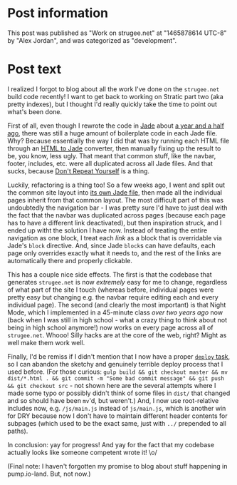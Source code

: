 # Post information

This post was published as "Work on strugee.net" at "1465878614 UTC-8" by "Alex Jordan", and was categorized as "development".

# Post text

I realized I forgot to blog about all the work I've done on the `strugee.net` build code recently! I want to get back to working on Stratic part two (aka pretty indexes), but I thought I'd really quickly take the time to point out what's been done.

First of all, even though I rewrote the code in [Jade][1] about [a year and a half ago][2], there was still a huge amount of boilerplate code in each Jade file. Why? Because essentially the way I did that was by running each HTML file through an [HTML to Jade][3] converter, then manually fixing up the result to be, you know, less ugly. That meant that common stuff, like the navbar, footer, includes, etc. were all duplicated across all Jade files. And that sucks, because [Don't Repeat Yourself][4] is a thing.

Luckily, refactoring is a thing too! So a few weeks ago, I went and split out the common site layout into [its own Jade file][5], then made all the individual pages inherit from that common layout. The most difficult part of this was undoubtedly the navigation bar - I was pretty sure I'd have to just deal with the fact that the navbar was duplicated across pages (because each page has to have a different link deactivated), but then inspiration struck, and I ended up witht the solution I have now. Instead of treating the entire navigation as one block, I treat each _link_ as a block that is overridable via Jade's `block` directive. And, since Jade `block`s can have defaults, each page only overrides exactly what it needs to, and the rest of the links are automatically there and properly clickable.

This has a couple nice side effects. The first is that the codebase that generates `strugee.net` is now _extremely_ easy for me to change, regardless of what part of the site I touch (whereas before, individual pages were pretty easy but changing e.g. the navbar require editing each and every individual page). The second (and clearly the most important) is that Night Mode, which I implemented in a 45-minute class _over two years ago_ now (back when I was still in high school - what a crazy thing to think about not being in high school anymore!) now works on every page across all of `strugee.net`. Whooo! Silly hacks are at the core of the web, right? Might as well make them work well.

Finally, I'd be remiss if I didn't mention that I now have a proper [`deploy` task][6], so I can abandon the sketchy and genuinely terrible deploy process that I used before. (For those curious: `gulp build && git checkout master && mv dist/*.html . && git commit -m "Some bad commit message" && git push && git checkout src` - not shown here are the several attempts where I made some typo or possibly didn't think of some files in `dist/` that changed and so should have been `mv`'d, but weren't.) And, I now use root-relative includes now, e.g. `/js/main.js` instead of `js/main.js`, which is another win for DRY because now I don't have to maintain different header contents for subpages (which used to be the exact same, just with `../` prepended to all paths).

In conclusion: yay for progress! And yay for the fact that my codebase actually looks like someone competent wrote it! \o/

(Final note: I haven't forgotten my promise to blog about stuff happening in pump.io-land. But, not now.)

 [1]: http://jade-lang.com
 [2]: https://strugee.net/blog/2014/12/new-blog-new-site
 [3]: http://html2jade.aaron-powell.com/
 [4]: https://en.wikipedia.org/wiki/Don%27t_repeat_yourself
 [5]: https://github.com/strugee/strugee.github.com/blob/c5ec1634a6b038eec25adb5abcd2b578a60ec4fd/src/includes/layout.jade
 [6]: https://github.com/strugee/strugee.github.com/blob/c5ec1634a6b038eec25adb5abcd2b578a60ec4fd/gulpfile.js#L128
